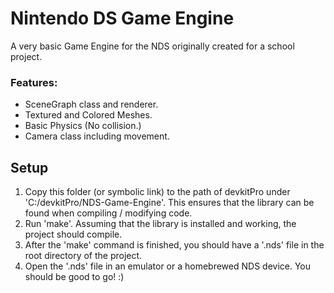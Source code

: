 # Nintendo DS Game Engine

A very basic Game Engine for the NDS originally created for a school project.

### Features:
- SceneGraph class and renderer.
- Textured and Colored Meshes.
- Basic Physics (No collision.)
- Camera class including movement.

## Setup
1. Copy this folder (or symbolic link) to the path of devkitPro under 'C:/devkitPro/NDS-Game-Engine'. This ensures that the library can be found when compiling / modifying code.
2. Run 'make'. Assuming that the library is installed and working, the project should compile.
3. After the 'make' command is finished, you should have a '.nds' file in the root directory of the project.
4. Open the '.nds' file in an emulator or a homebrewed NDS device. You should be good to go! :)

